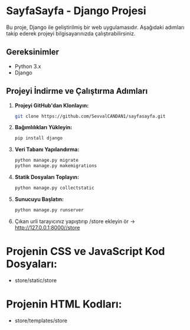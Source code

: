 # SayfaSayfa - Django Projesi

Bu proje, Django ile geliştirilmiş bir web uygulamasıdır. Aşağıdaki adımları takip ederek projeyi bilgisayarınızda çalıştırabilirsiniz.

## Gereksinimler

- Python 3.x
- Django

## Projeyi İndirme ve Çalıştırma Adımları

1. **Projeyi GitHub'dan Klonlayın:**

   ```bash
   git clone https://github.com/SevvalCANDAN1/sayfasayfa.git
2. **Bağımlılıkları Yükleyin:**
   ```bash
   pip install django
3. **Veri Tabanı Yapılandırma:**
   ```bash
   python manage.py migrate
   python manage.py makemigrations
4. **Statik Dosyaları Toplayın:**
    ```bash
   python manage.py collectstatic
5. **Sunucuyu Başlatın:**
   ```bash
   python manage.py runserver
6. Çıkan urli tarayıcınız yapıştırıp /store ekleyin ör -> http://127.0.0.1:8000//store

   
# Projenin CSS ve JavaScript Kod Dosyaları:
   - store/static/store
# Projenin HTML Kodları:
   - store/templates/store

   



